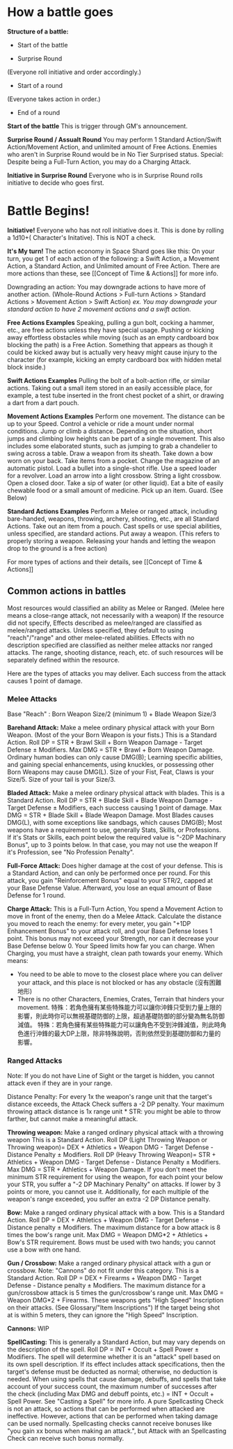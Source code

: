 # How a battle goes

**Structure of a battle:**

* Start of the battle

* Surprise Round

(Everyone roll initiative and order accordingly.)

* Start of a round

(Everyone takes action in order.)

* End of a round



**Start of the battle**
This is trigger through GM's announcement. 

**Surprise Round / Assualt Round**
You may perform 1 Standard Action/Swift Action/Movement Action, and unlimited amount of Free Actions. Enemies who aren't in Surprise Round would be in No Tier Surprised status.
Special: Despite being a Full-Turn Action, you may do a Charging Attack.

**Initiative in Surprise Round**
Everyone who is in Surprise Round rolls initiative to decide who goes first.

# Battle Begins!
**Initiative!**
Everyone who has not roll initiative does it. This is done by rolling a 1d10+( Character's Initative). This is NOT a check.

**It's My turn!**
The action economy in Space Shard goes like this:
On your turn, you get 1 of each action of the following: a Swift Action, a Movement Action, a Standard Action, and Unlimited amount of Free Action. There are more actions than these, see [[Concept of Time & Actions]] for more info.

Downgrading an action:
You may downgrade actions to have more of another action. (Whole-Round Actions > Full-turn Actions > Standard Actions > Movement Action > Swift Action)
*ex. You may downgrade your standard action to have 2 movement actions and a swift action.*

**Free Actions Examples**
Speaking, pulling a gun bolt, cocking a hammer, etc., are free actions unless they have special usage.
Pushing or kicking away effortless obstacles while moving (such as an empty cardboard box blocking the path) is a Free Action. Something that appears as though it could be kicked away but is actually very heavy might cause injury to the character (for example, kicking an empty cardboard box with hidden metal block inside.)

**Swift Actions Examples**
Pulling the bolt of a bolt-action rifle, or similar actions. Taking out a small item stored in an easily accessible place, for example, a test tube inserted in the front chest pocket of a shirt, or drawing a dart from a dart pouch.

**Movement Actions Examples**
Perform one movement. The distance can be up to your Speed.
Control a vehicle or ride a mount under normal conditions.
Jump or climb a distance. Depending on the situation, short jumps and climbing low heights can be part of a single movement. This also includes some elaborated stunts, such as jumping to grab a chandelier to swing across a table.
Draw a weapon from its sheath. Take down a bow worn on your back. Take items from a pocket.
Change the magazine of an automatic pistol. Load a bullet into a single-shot rifle. Use a speed loader for a revolver. Load an arrow into a light crossbow. String a light crossbow.
Open a closed door.
Take a sip of water (or other liquid). Eat a bite of easily chewable food or a small amount of medicine.
Pick up an item.
Guard. (See Below)

**Standard Actions Examples**
Perform a Melee or ranged attack, including bare-handed, weapons, throwing, archery, shooting, etc., are all Standard Actions.
Take out an item from a pouch.
Cast spells or use special abilities, unless specified, are standard actions.
Put away a weapon. (This refers to properly storing a weapon. Releasing your hands and letting the weapon drop to the ground is a free action)

For more types of actions and their details, see [[Concept of Time & Actions]] 

## Common actions in battles
Most resources would classified an ability as Melee or Ranged. (Melee here means a close-range attack, not necessarily with a weapon)
If the resource did not specify, Effects described as melee/ranged are classified as melee/ranged attacks. Unless specified, they default to using "reach"/"range" and other melee-related abilities.
Effects with no description specified are classified as neither melee attacks nor ranged attacks. The range, shooting distance, reach, etc. of such resources will be separately defined within the resource.



Here are the types of attacks you may deliver.
Each success from the attack causes 1 point of damage.
### **__Melee Attacks__**
Base "Reach" : Born Weapon Size/2 (minimum 1) + Blade Weapon Size/3

**Barehand Attack:** Make a melee ordinary physical attack with your Born Weapon. (Most of the your Born Weapon is your fists.)
This is a Standard Action.
Roll DP = STR + Brawl Skill + Born Weapon Damage - Target Defense ± Modifiers.
Max DMG = STR + Brawl + Born Weapon Damage.
Ordinary human bodies can only cause DMG(B); Learning specific abilities, and gaining special enhancements, using knuckles, or possessing other Born Weapons may cause DMG(L). 
Size of your Fist, Feat, Claws is your Size/5.
Size of your tail is your Size/3.

**Bladed Attack:** Make a melee ordinary physical attack with blades.
This is a Standard Action.
Roll DP = STR + Blade Skill + Blade Weapon Damage - Target Defense ± Modifiers, each success causing 1 point of damage.
Max DMG = STR + Blade Skill + Blade Weapon Damage.
Most Blades causes DMG(L), with some exceptions like sandbags, which causes DMG(B);
Most weapons have a requirement to use, generally Stats, Skills, or Professions.
If it's Stats or Skills, each point below the required value is "-2DP Machinary Bonus", up to 3 points below. In that case, you may not use the weapon
If it's Profession, see "No Profession Penalty".

**Full-Force Attack:** Does higher damage at the cost of your defense.
This is a Standard Action, and can only be performed once per round.
For this attack, you gain "Reinforcement Bonus" equal to your STR/2, capped at your Base Defense Value.
Afterward, you lose an equal amount of Base Defense for 1 round.

**Charge Attack:**
This is a Full-Turn Action, You spend a Movement Action to move in front of the enemy, then do a Melee Attack.
Calculate the distance you moved to reach the enemy: for every meter, you gain "+1DP Enhancement Bonus" to your attack roll, and your Base Defense loses 1 point.
This bonus may not exceed your Strength, nor can it decrease your Base Defense below 0. Your Speed limits how far you can charge.
When Charging, you must have a straight, clean path towards your enemy. Which means:
- You need to be able to move to the closest place where you can deliver your attack, and this place is not blocked or has any obstacle (沒有困難地形)
- There is no other Characters, Enemies, Crates, Terrain that hinders your movement.
特殊：若角色擁有某些特殊能力可以讓你沖鋒只受到力量上限的影響，則此時你可以無視基礎防御的上限，超過基礎防御的部分變為無名防御減值。
特殊：若角色擁有某些特殊能力可以讓角色不受到沖鋒減值，則此時角色進行沖鋒的最大DP上限，除非特殊說明，否則依然受到基礎防御和力量的影響。

### **__Ranged Attacks__**
Note: If you do not have Line of Sight or the target is hidden, you cannot attack even if they are in your range.

Distance Penalty: For every 1x the weapon's range unit that the target's distance exceeds, the Attack Check suffers a -2 DP penalty. Your maximum throwing attack distance is 1x range unit * STR: you might be able to throw farther, but cannot make a meaningful attack.

**Throwing weapon:** Make a ranged ordinary physical attack with a throwing weapon
This is a Standard Action.
Roll DP (Light Throwing Weapon or Throwing weapon)= DEX + Athletics + Weapon DMG - Target Defense - Distance Penalty ± Modifiers. 
Roll DP (Heavy Throwing Weapon)= STR + Athletics + Weapon DMG - Target Defense - Distance Penalty ± Modifiers. 
Max DMG = STR + Athletics + Weapon Damage.
If you don't meet the minimum STR requirement for using the weapon, for each point your below your STR, you suffer a "-2 DP Machinary Penalty" on attacks. If lower by 3 points or more, you cannot use it. 
Additionally, for each multiple of the weapon's range exceeded, you suffer an extra -2 DP Distance penalty.

**Bow:** Make a ranged ordinary physical attack with a bow.
This is a Standard Action.
Roll DP = DEX + Athletics + Weapon DMG - Target Defense - Distance penalty ± Modifiers.
The maximum distance for a bow attack is 8 times the bow's range unit.
Max DMG = Weapon DMG*2 + Athletics + Bow's STR requirement.
Bows must be used with two hands; you cannot use a bow with one hand.

**Gun / Crossbow:** Make a ranged ordinary physical attack with a gun or crossbow.
Note: "Cannons" do not fit under this category.
This is a Standard Action.
Roll DP = DEX + Firearms + Weapon DMG - Target Defense - Distance penalty ± Modifiers.
The maximum distance for a gun/crossbow attack is 5 times the gun/crossbow's range unit.
Max DMG = Weapon DMG*2 + Firearms.
These weapons gets "High Speed" Inscription on their attacks. (See Glossary/"Item Inscriptions")
If the target being shot at is within 5 meters, they can ignore the "High Speed" Inscription.

**Cannons:**
WIP

**SpellCasting:**
This is generally a Standard Action, but may vary depends on the description of the spell.
Roll DP = INT + Occult + Spell Power ± Modifiers.
The spell will determine whether it is an "attack" spell based on its own spell description. If its effect includes attack specifications, then the target's defense must be deducted as normal; otherwise, no deduction is needed.
When using spells that cause damage, debuffs, and spells that take account of your success count, the maximum number of successes after the check (including Max DMG and debuff points, etc.) = INT + Occult + Spell Power.
See "Casting a Spell" for more info.
A pure Spellcasting Check is not an attack, so actions that can be performed when attacked are ineffective.
However, actions that can be performed when taking damage can be used normally.
Spellcasting checks cannot receive bonuses like "you gain xx bonus when making an attack.", but Attack with an Spellcasting Check can receive such bonus normally.
